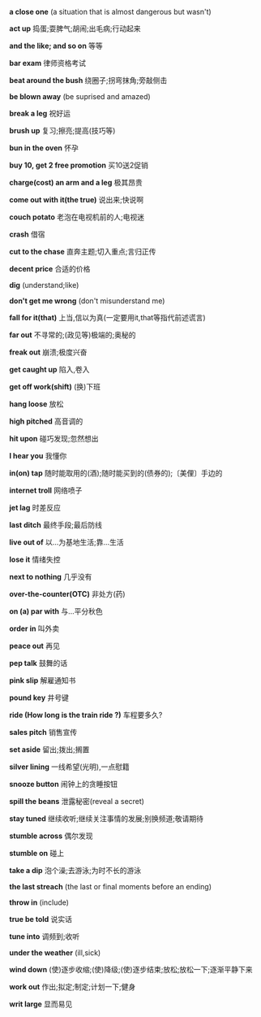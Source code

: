**a close one** (a situation that is almost dangerous but wasn't)

**act up** 捣蛋;耍脾气;胡闹;出毛病;行动起来

**and the like; and so on** 等等

**bar exam** 律师资格考试

**beat around the bush** 绕圈子;拐弯抹角;旁敲侧击

**be blown away** (be suprised and amazed)

**break a leg** 祝好运

**brush up** 复习;擦亮;提高(技巧等)

**bun in the oven** 怀孕

**buy 10, get 2 free promotion** 买10送2促销

**charge(cost) an arm and a leg** 极其昂贵

**come out with it(the true)** 说出来;快说啊

**couch potato** 老泡在电视机前的人;电视迷

**crash** 借宿

**cut to the chase** 直奔主题;切入重点;言归正传

**decent price** 合适的价格

**dig** (understand;like)

**don't get me wrong** (don't misunderstand me)

**fall for it(that)** 上当,信以为真(一定要用it,that等指代前述谎言)

**far out** 不寻常的;(政见等)极端的;奥秘的

**freak out** 崩溃;极度兴奋

**get caught up** 陷入,卷入

**get off work(shift)** (换)下班

**hang loose** 放松

**high pitched** 高音调的

**hit upon** 碰巧发现;忽然想出

**I hear you** 我懂你

**in(on) tap** 随时能取用的(酒);随时能买到的(债券的);〔美俚〕手边的

**internet troll** 网络喷子

**jet lag** 时差反应

**last ditch** 最终手段;最后防线

**live out of** 以...为基地生活;靠...生活

**lose it** 情绪失控

**next to nothing** 几乎没有

**over-the-counter(OTC)** 非处方(药)

**on (a) par with** 与...平分秋色

**order in** 叫外卖

**peace out** 再见

**pep talk** 鼓舞的话

**pink slip** 解雇通知书

**pound key** 井号键

**ride (How long is the train ride ?)** 车程要多久?

**sales pitch** 销售宣传

**set aside** 留出;拨出;搁置

**silver lining** 一线希望(光明),一点慰籍

**snooze button** 闹钟上的贪睡按钮

**spill the beans** 泄露秘密(reveal a secret)

**stay tuned** 继续收听;继续关注事情的发展;别换频道;敬请期待

**stumble across** 偶尔发现

**stumble on** 碰上

**take a dip** 泡个澡;去游泳;为时不长的游泳

**the last streach** (the last or final moments before an ending)

**throw in** (include)

**true be told** 说实话

**tune into** 调频到;收听

**under the weather** (ill,sick)

**wind down** (使)逐步收缩;(使)降级;(使)逐步结束;放松;放松一下;逐渐平静下来

**work out** 作出;拟定;制定;计划一下;健身

**writ large** 显而易见